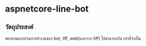 # aspnetcore-line-bot

## วัตถุประสงค์
พยายามแยกส่วนการทำงานของ bot, liff, web(แยกจาก liff) ให้ขาดจากกัน เท่าที่จำเป็น
